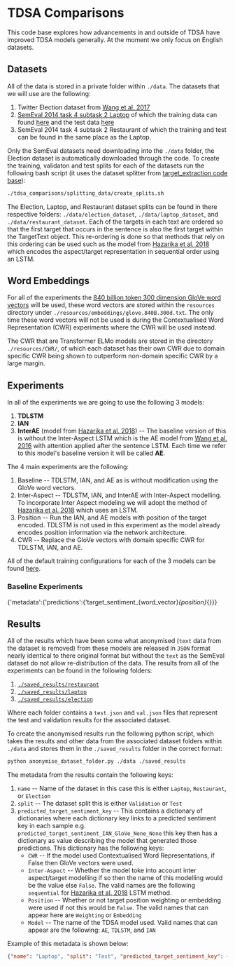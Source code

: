 # TDSA Comparisons

This code base explores how advancements in and outside of TDSA have improved TDSA models generally. At the moment we only focus on English datasets. 

## Datasets
All of the data is stored in a private folder within `./data`. The datasets that we will use are the following:
1. Twitter Election dataset from [Wang et al. 2017](https://www.aclweb.org/anthology/E17-1046/) 
2. [SemEval 2014 task 4 subtask 2 Laptop](http://alt.qcri.org/semeval2014/task4/) of which the training data can found [here](http://metashare.ilsp.gr:8080/repository/browse/semeval-2014-absa-train-data-v20-annotation-guidelines/683b709298b811e3a0e2842b2b6a04d7c7a19307f18a4940beef6a6143f937f0/) and the test data [here](http://metashare.ilsp.gr:8080/repository/browse/semeval-2014-absa-test-data-gold-annotations/b98d11cec18211e38229842b2b6a04d77591d40acd7542b7af823a54fb03a155/)
3. SemEval 2014 task 4 subtask 2 Restaurant of which the training and test can be found in the same place as the Laptop.

Only the SemEval datasets need downloading into the `./data` folder, the Election dataset is automatically downloaded through the code. To create the training, validaton and test splits for each of the datasets run the following bash script (it uses the dataset splitter from [target_extraction code base](https://github.com/apmoore1/target-extraction/blob/master/create_splits.py)):
``` bash
./tdsa_comparisons/splitting_data/create_splits.sh
```
The Election, Laptop, and Restaurant dataset splits can be found in there respective folders: `./data/election_dataset`, `./data/laptop_dataset`, and `./data/restaurant_dataset`. Each of the targets in each text are ordered so that the first target that occurs in the sentence is also the first target within the TargetText object. This re-ordering is done so that methods that rely on this ordering can be used such as the model from [Hazarika et al. 2018](https://www.aclweb.org/anthology/N18-2043/) which encodes the aspect/target representation in sequential order using an LSTM.

## Word Embeddings
For all of the experiments the [840 billion token 300 dimension GloVe word vectors](https://nlp.stanford.edu/projects/glove/) will be used, these word vectors are stored within the `resources` directory under `./resources/embeddings/glove.840B.300d.txt`. The only time these word vectors will not be used is during the Contextualised Word Representation (CWR) experiments where the CWR will be used instead.

The CWR that are Transformer ELMo models are stored in the directory `./resources/CWR/`, of which each dataset has their own CWR due to domain specific CWR being shown to outperform non-domain specific CWR by a large margin.

## Experiments
In all of the experiments we are going to use the following 3 models:
1. **TDLSTM**
2. **IAN**
3. **InterAE** (model from [Hazarika et al. 2018](https://www.aclweb.org/anthology/N18-2043/)) -- The baseline version of this is without the Inter-Aspect LSTM which is the AE model from [Wang et al. 2016](https://www.aclweb.org/anthology/D16-1058.pdf) with attention applied after the sentence LSTM. Each time we refer to this model's baseline version it will be called **AE**.

The 4 main experiments are the following:
1. Baseline -- TDLSTM, IAN, and AE as is without modification using the GloVe word vectors.
2. Inter-Aspect -- TDLSTM, IAN, and InterAE with Inter-Aspect modelling. To incorporate Inter Aspect modeling we will adopt the method of [Hazarika et al. 2018](https://www.aclweb.org/anthology/N18-2043/) which uses an LSTM.
3. Position -- Run the IAN, and AE models with position of the target encoded. TDLSTM is not used in this experiment as the model already encodes position information via the network architecture.
4. CWR -- Replace the GloVe vectors with domain specific CWR for TDLSTM, IAN, and AE.

All of the default training configurations for each of the 3 models can be found [here](./resources/model_configs/).

### Baseline Experiments

{'metadata':{'predictions':{'target_sentiment_{word_vector}_{position}_{}}}

## Results
All of the results which have been some what anonymised (`text` data from the dataset is removed) from these models are released in `JSON` format nearly identical to there original format but without the `text` as the SemEval dataset do not allow re-distribution of the data. The results from all of the experiments can be found in the following folders:
1. [`./saved_results/restaurant`](./saved_results/restaurant)
2. [`./saved_results/laptop`](./saved_results/laptop)
3. [`./saved_results/election`](./saved_results/election)

Where each folder contains a `test.json` and `val.json` files that represent the test and validation results for the associated dataset.

To create the anonymised results run the following python script, which takes the results and other data from the associated dataset folders within `./data` and stores them in the `./saved_results` folder in the correct format:
``` bash
python anonymise_dataset_folder.py ./data ./saved_results
```

The metadata from the results contain the following keys:
1. `name` -- Name of the dataset in this case this is either `Laptop`, `Restaurant`, or `Election`
2. `split` -- The dataset split this is either `Validation` or `Test`
3. `predicted_target_sentiment_key` -- This contains a dictionary of dictionaries where each dictionary key links to a predicted sentiment key in each sample e.g. `predicted_target_sentiment_IAN_GloVe_None_None` this key then has a dictionary as value describing the model that generated those predictions. This dictionary has the following keys:
    * `CWR` -- If the model used Contextualised Word Representations, if False then GloVe vectors were used.
    * `Inter-Aspect` -- Whether the model toke into account inter aspect/target modelling if so then the name of this modelling would be the value else `False`. The valid names are the following `sequential` for [Hazarika et al. 2018](https://www.aclweb.org/anthology/N18-2043/) LSTM method.
    * `Position` -- Whether or not target position weighting or embedding were used if not this would be `False`. The valid names that can appear here are `Weighting` or `Embedding`
    * `Model` -- The name of the TDSA model used. Valid names that can appear are the following: `AE`, `TDLSTM`, and `IAN`

Example of this metadata is shown below:
``` json
{"name": "Laptop", "split": "Test", "predicted_target_sentiment_key": {"predicted_target_sentiment_IAN_GloVe_None_None": {"CWR": false, "Position": false, "Inter-Aspect": false, "Model": "IAN"}}}
```





